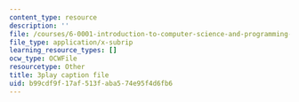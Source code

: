 ```yaml
---
content_type: resource
description: ''
file: /courses/6-0001-introduction-to-computer-science-and-programming-in-python-fall-2016/b99cdf9f17af513faba574e95f4d6fb6_jjbWNcIjmzc.vtt
file_type: application/x-subrip
learning_resource_types: []
ocw_type: OCWFile
resourcetype: Other
title: 3play caption file
uid: b99cdf9f-17af-513f-aba5-74e95f4d6fb6
---
```

